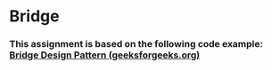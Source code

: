 # Bridge

### This assignment is based on the following code example: [Bridge Design Pattern (geeksforgeeks.org)](https://www.geeksforgeeks.org/system-design/bridge-design-pattern/)